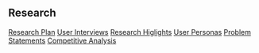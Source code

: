 ## Research

[Research Plan](https://docs.google.com/document/d/1tQAqW-3yPbENi_T2fzujtbqfJDFLhL55i4dSR2wAOtY/edit?usp=sharing)
[User Interviews](https://docs.google.com/document/d/1NFzWOASMm_YFJ5ntT0hQggXwbm9ATxPCOMTLIcaT_ZE/edit?usp=sharing)
[Research Higlights]()
[User Personas]()
[Problem Statements]()
[Competitive Analysis]()